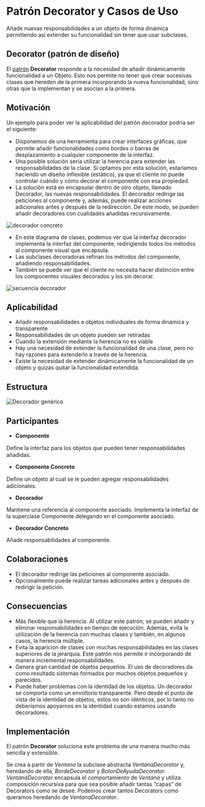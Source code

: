 # Patrón Decorator y Casos de Uso

Añade nuevas responsabilidades a un objeto de forma dinámica permitiendo así extender su funcionalidad sin tener que usar subclases.

## Decorator (patrón de diseño)

El [patrón](https://es.wikipedia.org/wiki/Patr%C3%B3n_de_dise%C3%B1o "Patrón de diseño") **Decorator** responde a la necesidad de añadir dinámicamente funcionalidad a un Objeto. Esto nos permite no tener que crear sucesivas clases que hereden de la primera incorporando la nueva funcionalidad, sino otras que la implementan y se asocian a la primera.

## Motivación

Un ejemplo para poder ver la aplicabilidad del patrón decorador podría ser el siguiente:

-   Disponemos de una herramienta para crear interfaces gráﬁcas, que permite añadir funcionalidades como bordes o barras de desplazamiento a cualquier componente de la interfaz.
-   Una posible solución sería utilizar la herencia para extender las responsabilidades de la clase. Si optamos por esta solución, estaríamos haciendo un diseño inflexible (estático), ya que el cliente no puede controlar cuándo y cómo decorar el componente con esa propiedad.
-   La solución está en encapsular dentro de otro objeto, llamado Decorador, las nuevas responsabilidades. El decorador redirige las peticiones al componente y, además, puede realizar acciones adicionales antes y después de la redirección. De este modo, se pueden añadir decoradores con cualidades añadidas recursivamente.

![decorador concreto](https://upload.wikimedia.org/wikipedia/commons/b/be/DecoradorConcretoF.jpg)

-   En este diagrama de clases, podemos ver que la interfaz decorador implementa la interfaz del componente, redirigiendo todos los métodos al componente visual que encapsula.
-   Las subclases decoradoras refinan los métodos del componente, añadiendo responsabilidades.
-   También se puede ver que el cliente no necesita hacer distinción entre los componentes visuales decorados y los sin decorar.

![secuencia decorador](https://upload.wikimedia.org/wikipedia/commons/9/99/SecuenciaF.jpg)

## Aplicabilidad

-   Añadir responsabilidades a objetos individuales de forma dinámica y transparente
-   Responsabilidades de un objeto pueden ser retiradas
-   Cuando la extensión mediante la herencia no es viable
-   Hay una necesidad de extender la funcionalidad de una clase, pero no hay razones para extenderlo a través de la herencia.
-   Existe la necesidad de extender dinámicamente la funcionalidad de un objeto y quizás quitar la funcionalidad extendida.

## Estructura

![Decorador genérico](https://upload.wikimedia.org/wikipedia/commons/2/2a/DecoradorGenerico2.jpg)

## Participantes

-   **Componente**

Deﬁne la interfaz para los objetos que pueden tener responsabilidades añadidas.

-   **Componente Concreto**

Deﬁne un objeto al cual se le pueden agregar responsabilidades adicionales.

-   **Decorador**

Mantiene una referencia al componente asociado. Implementa la interfaz de la superclase Componente delegando en el componente asociado.

-   **Decorador Concreto**

Añade responsabilidades al componente.

## Colaboraciones

-   El decorador redirige las peticiones al componente asociado.
-   Opcionalmente puede realizar tareas adicionales antes y después de redirigir la petición.

## Consecuencias

-   Más flexible que la herencia. Al utilizar este patrón, se pueden añadir y eliminar responsabilidades en tiempo de ejecución. Además, evita la utilización de la herencia con muchas clases y también, en algunos casos, la herencia múltiple.
-   Evita la aparición de clases con muchas responsabilidades en las clases superiores de la jerarquía. Este patrón nos permite ir incorporando de manera incremental responsabilidades.
-   Genera gran cantidad de objetos pequeños. El uso de decoradores da como resultado sistemas formados por muchos objetos pequeños y parecidos.
-   Puede haber problemas con la identidad de los objetos. Un decorador se comporta como un envoltorio transparente. Pero desde el punto de vista de la identidad de objetos, estos no son idénticos, por lo tanto no deberíamos apoyarnos en la identidad cuando estamos usando decoradores.

## Implementación

El patrón **Decorator** soluciona este problema de una manera mucho más sencilla y extensible.

Se crea a partir de _Ventana_ la subclase abstracta _VentanaDecorator_ y, heredando de ella, _BordeDecorator_ y _BotonDeAyudaDecorator_. _VentanaDecorator_ encapsula el comportamiento de _Ventana_ y utiliza composición recursiva para que sea posible añadir tantas “capas” de Decorators como se desee. Podemos crear tantos Decorators como queramos heredando de _VentanaDecorator_.